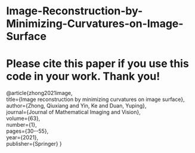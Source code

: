 # Image-Reconstruction-by-Minimizing-Curvatures-on-Image-Surface
Please cite this paper if you use this code in your work. Thank you!  
=============================================================
@article{zhong2021image,  
title={Image reconstruction by minimizing curvatures on image surface},  
author={Zhong, Qiuxiang and Yin, Ke and Duan, Yuping},   
journal={Journal of Mathematical Imaging and Vision},  
volume={63},  
number={1},  
pages={30--55},   
year={2021},   
publisher={Springer} }
